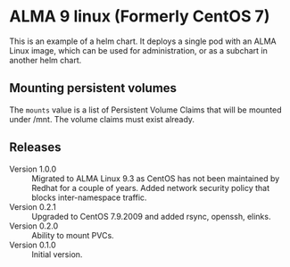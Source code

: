 # ALMA 9 linux (Formerly CentOS 7)

This is an example of a helm chart. It deploys a single pod with an ALMA Linux image,
which can be used for administration, or as a subchart in another helm chart.

## Mounting persistent volumes

The `mounts` value is a list of Persistent Volume Claims that will be mounted
under /mnt. The volume claims must exist already.

## Releases

<dl>
  <dt>Version 1.0.0</dt>
  <dd>Migrated to ALMA Linux 9.3 as CentOS has not been maintained by Redhat for a couple of years.
      Added network security policy that blocks inter-namespace traffic.
  </dd>

  <dt>Version 0.2.1</dt>
  <dd>Upgraded to CentOS 7.9.2009 and added rsync, openssh, elinks.</dd>

  <dt>Version 0.2.0</dt>
  <dd>Ability to mount PVCs.</dd>

  <dt>Version 0.1.0</dt>
  <dd>Initial version.</dd>
</dl>

